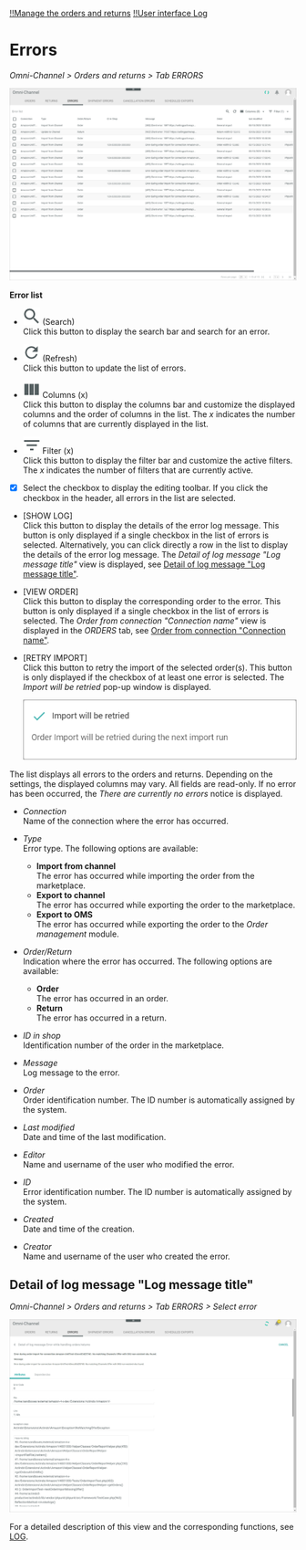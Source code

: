 [!!Manage the orders and returns](../Operation/04_ManageOrdersReturns.md)
[!!User interface Log](./06a_Log.md)

# Errors

*Omni-Channel > Orders and returns > Tab ERRORS*

![Orders](../../Assets/Screenshots/Channels/OrdersReturns/Errors/Errors.png "[Orders]")

**Error list**	

- ![Search](../../Assets/Icons/Search.png "[Search]") (Search)   
    Click this button to display the search bar and search for an error.

- ![Refresh](../../Assets/Icons/Refresh01.png "[Refresh]") (Refresh)   
    Click this button to update the list of errors.

- ![Columns](../../Assets/Icons/Columns.png "[Columns]") Columns (x)   
    Click this button to display the columns bar and customize the displayed columns and the order of columns in the list. The *x* indicates the number of columns that are currently displayed in the list.

- ![Filter](../../Assets/Icons/Filter.png "[Filter]") Filter (x)   
    Click this button to display the filter bar and customize the active filters. The *x* indicates the number of filters that are currently active.

- [x]     
    Select the checkbox to display the editing toolbar. If you click the checkbox in the header, all errors in the list are selected.

- [SHOW LOG]  
    Click this button to display the details of the error log message. This button is only displayed if a single checkbox in the list of errors is selected. Alternatively, you can click directly a row in the list to display the details of the error log message. The *Detail of log message "Log message title"* view is displayed, see [Detail of log message "Log message title"](#detail-of-log-message-log-message-title).

- [VIEW ORDER]  
    Click this button to display the corresponding order to the error. This button is only displayed if a single checkbox in the list of errors is selected. The *Order from connection "Connection name"* view is displayed in the *ORDERS* tab, see [Order from connection "Connection name"](./05a_Orders.md#order-from-connection-connection-name).

- [RETRY IMPORT]  
    Click this button to retry the import of the selected order(s). This button is only displayed if the checkbox of at least one error is selected. The *Import will be retried* pop-up window is displayed.

    ![Import will be retried](../../Assets/Screenshots/Channels/OrdersReturns/Orders/ImportRetried.png "[Import will be retried]")

The list displays all errors to the orders and returns. Depending on the settings, the displayed columns may vary. All fields are read-only. If no error has been occurred, the *There are currently no errors* notice is displayed.

- *Connection*  
    Name of the connection where the error has occurred.

- *Type*  
    Error type. The following options are available:   
    - **Import from channel**  
        The error has occurred while importing the order from the marketplace.   
    - **Export to channel**  
        The error has occurred while exporting the order to the marketplace.  
    - **Export to OMS**  
        The error has occurred while exporting the order to the *Order management* module.

- *Order/Return*  
    Indication where the error has occurred. The following options are available:
    - **Order**   
        The error has occurred in an order.
    - **Return**  
        The error has occurred in a return.

- *ID in shop*  
    Identification number of the order in the marketplace. 

- *Message*  
    Log message to the error.  

- *Order*  
    Order identification number. The ID number is automatically assigned by the system.

- *Last modified*  
    Date and time of the last modification.

- *Editor*  
    Name and username of the user who modified the error.  

- *ID*  
    Error identification number. The ID number is automatically assigned by the system.

- *Created*  
    Date and time of the creation.

- *Creator*  
    Name and username of the user who created the error.


## Detail of log message "Log message title"

*Omni-Channel > Orders and returns > Tab ERRORS > Select error*

![Detail of log message](../../Assets/Screenshots/Channels/OrdersReturns/Errors/DetailLogMessageAttributes.png "[Detail of log message]")

For a detailed description of this view and the corresponding functions, see [LOG](./06a_Log.md#detail-of-log-message-log-message-title).